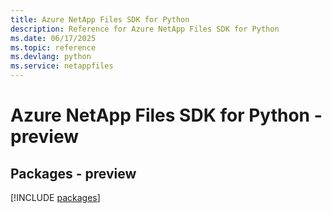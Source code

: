 ```yaml
---
title: Azure NetApp Files SDK for Python
description: Reference for Azure NetApp Files SDK for Python
ms.date: 06/17/2025
ms.topic: reference
ms.devlang: python
ms.service: netappfiles
---
```

# Azure NetApp Files SDK for Python - preview
## Packages - preview
[!INCLUDE [packages](netapp-files-index.md)]